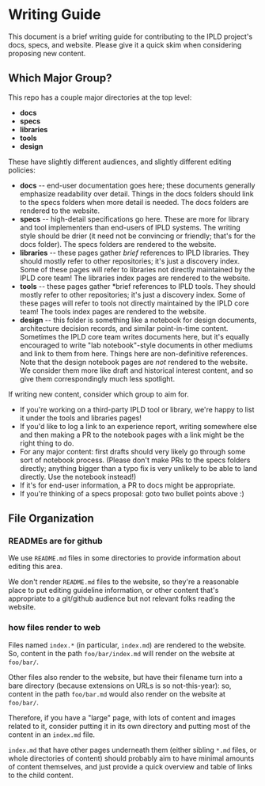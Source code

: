 Writing Guide
=============

This document is a brief writing guide for contributing to the IPLD project's docs, specs, and website.
Please give it a quick skim when considering proposing new content.


Which Major Group?
------------------

This repo has a couple major directories at the top level:

- **docs**
- **specs**
- **libraries**
- **tools**
- **design**

These have slightly different audiences, and slightly different editing policies:

- **docs** -- end-user documentation goes here; these documents generally emphasize readability over detail.
  Things in the docs folders should link to the specs folders when more detail is needed.
  The docs folders are rendered to the website.
- **specs** -- high-detail specifications go here.  These are more for library and tool implementers than end-users of IPLD systems.
  The writing style should be drier (it need not be convincing or friendly; that's for the docs folder).
  The specs folders are rendered to the website.
- **libraries** -- these pages gather *brief* references to IPLD libraries.  They should mostly refer to other repositories; it's just a discovery index.
  Some of these pages will refer to libraries not directly maintained by the IPLD core team!
  The libraries index pages are rendered to the website.
- **tools** -- these pages gather *brief references to IPLD tools.  They should mostly refer to other repositories; it's just a discovery index.
  Some of these pages will refer to tools not directly maintained by the IPLD core team!
  The tools index pages are rendered to the website.
- **design** -- this folder is something like a notebook for design documents, architecture decision records, and similar point-in-time content.
  Sometimes the IPLD core team writes documents here, but it's equally encouraged to write "lab notebook"-style documents in other mediums and link to them from here.
  Things here are non-definitive references.
  Note that the design notebook pages are *not* rendered to the website.
  We consider them more like draft and historical interest content, and so give them correspondingly much less spotlight.

If writing new content, consider which group to aim for.

- If you're working on a third-party IPLD tool or library, we're happy to list it under the tools and libraries pages!
- If you'd like to log a link to an experience report, writing somewhere else and then making a PR to the notebook pages with a link might be the right thing to do.
- For any major content: first drafts should very likely go through some sort of notebook process.
  (Please don't make PRs to the specs folders directly; anything bigger than a typo fix is very unlikely to be able to land directly.  Use the notebook instead!)
- If it's for end-user information, a PR to docs might be appropriate.
- If you're thinking of a specs proposal: goto two bullet points above :)


File Organization
-----------------

### READMEs are for github

We use `README.md` files in some directories to provide information about editing this area.

We don't render `README.md` files to the website,
so they're a reasonable place to put editing guideline information,
or other content that's appropriate to a git/github audience but not relevant folks reading the website.


### how files render to web

Files named `index.*` (in particular, `index.md`) are rendered to the website.
So, content in the path `foo/bar/index.md` will render on the website at `foo/bar/`.

Other files also render to the website, but have their filename turn into a bare directory (because extensions on URLs is so not-this-year):
so, content in the path `foo/bar.md` would also render on the website at `foo/bar/`.

Therefore, if you have a "large" page, with lots of content and images related to it, consider putting it in its own directory
and putting most of the content in an `index.md` file.

`index.md` that have other pages underneath them (either sibling `*.md` files, or whole directories of content)
should probably aim to have minimal amounts of content themselves, and just provide a quick overview and table of links to the child content.
